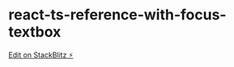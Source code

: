 # react-ts-reference-with-focus-textbox

[Edit on StackBlitz ⚡️](https://stackblitz.com/edit/react-ts-reference-with-focus-textbox)